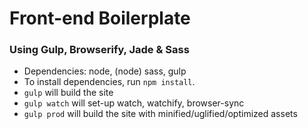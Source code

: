 # Front-end Boilerplate

### Using Gulp, Browserify, Jade & Sass
* Dependencies: node, (node) sass, gulp
* To install dependencies, run `npm install`.
* `gulp` will build the site
* `gulp watch` will set-up watch, watchify, browser-sync
* `gulp prod` will build the site with minified/uglified/optimized assets
